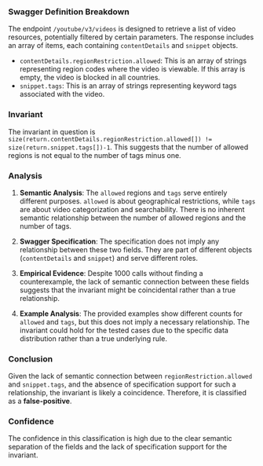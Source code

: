 ### Swagger Definition Breakdown
The endpoint `/youtube/v3/videos` is designed to retrieve a list of video resources, potentially filtered by certain parameters. The response includes an array of items, each containing `contentDetails` and `snippet` objects. 

- `contentDetails.regionRestriction.allowed`: This is an array of strings representing region codes where the video is viewable. If this array is empty, the video is blocked in all countries.
- `snippet.tags`: This is an array of strings representing keyword tags associated with the video.

### Invariant
The invariant in question is `size(return.contentDetails.regionRestriction.allowed[]) != size(return.snippet.tags[])-1`. This suggests that the number of allowed regions is not equal to the number of tags minus one.

### Analysis
1. **Semantic Analysis**: The `allowed` regions and `tags` serve entirely different purposes. `allowed` is about geographical restrictions, while `tags` are about video categorization and searchability. There is no inherent semantic relationship between the number of allowed regions and the number of tags.

2. **Swagger Specification**: The specification does not imply any relationship between these two fields. They are part of different objects (`contentDetails` and `snippet`) and serve different roles.

3. **Empirical Evidence**: Despite 1000 calls without finding a counterexample, the lack of semantic connection between these fields suggests that the invariant might be coincidental rather than a true relationship.

4. **Example Analysis**: The provided examples show different counts for `allowed` and `tags`, but this does not imply a necessary relationship. The invariant could hold for the tested cases due to the specific data distribution rather than a true underlying rule.

### Conclusion
Given the lack of semantic connection between `regionRestriction.allowed` and `snippet.tags`, and the absence of specification support for such a relationship, the invariant is likely a coincidence. Therefore, it is classified as a **false-positive**.

### Confidence
The confidence in this classification is high due to the clear semantic separation of the fields and the lack of specification support for the invariant.
